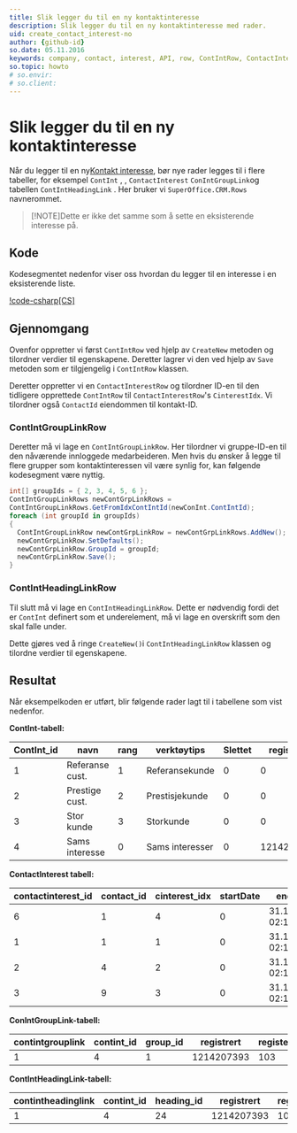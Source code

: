 ```yaml
---
title: Slik legger du til en ny kontaktinteresse
description: Slik legger du til en ny kontaktinteresse med rader.
uid: create_contact_interest-no
author: {github-id}
so.date: 05.11.2016
keywords: company, contact, interest, API, row, ContIntRow, ContactInterestRow, ContIntGroupLinkRow, ContIntHeadingLinkRow
so.topic: howto
# so.envir:
# so.client:
---
```


# Slik legger du til en ny kontaktinteresse

Når du legger til en ny[Kontakt interesse][1], bør nye rader legges til i flere tabeller, for eksempel `ContInt` , , `ContactInterest` `ConIntGroupLink`og tabellen `ContIntHeadingLink` . Her bruker vi `SuperOffice.CRM.Rows` navnerommet.

> [!NOTE]Dette er ikke det samme som å sette en eksisterende interesse på.
> 
## Kode

Kodesegmentet nedenfor viser oss hvordan du legger til en interesse i en eksisterende liste.

[!code-csharp[CS]](includes/add-interest.cs)

## Gjennomgang

Ovenfor oppretter vi først `ContIntRow` ved hjelp av `CreateNew` metoden og tilordner verdier til egenskapene. Deretter lagrer vi den ved hjelp av `Save` metoden som er tilgjengelig i `ContIntRow` klassen.

Deretter oppretter vi  en `ContactInterestRow` og tilordner ID-en til den tidligere opprettede `ContIntRow` til `ContactInterestRow`'s `CinterestIdx`. Vi tilordner også `ContactId` eiendommen til kontakt-ID.

### ContIntGroupLinkRow

Deretter må vi lage en `ContIntGroupLinkRow`. Her tilordner vi gruppe-ID-en til den nåværende innloggede medarbeideren. Men hvis du ønsker å legge til flere grupper som kontaktinteressen vil være synlig for, kan følgende kodesegment være nyttig.

```csharp
int[] groupIds = { 2, 3, 4, 5, 6 };
ContIntGroupLinkRows newContGrpLinkRows =
ContIntGroupLinkRows.GetFromIdxContIntId(newConInt.ContIntId);
foreach (int groupId in groupIds)
{
  ContIntGroupLinkRow newContGrpLinkRow = newContGrpLinkRows.AddNew();
  newContGrpLinkRow.SetDefaults();
  newContGrpLinkRow.GroupId = groupId;
  newContGrpLinkRow.Save();
}
```

### ContIntHeadingLinkRow

Til slutt må vi lage en `ContIntHeadingLinkRow`. Dette er nødvendig fordi det er `ContInt` definert som et underelement, må vi lage en overskrift som den skal falle under.

Dette gjøres ved å ringe `CreateNew()`i `ContIntHeadingLinkRow` klassen og tilordne verdier til egenskapene.

## Resultat

Når eksempelkoden er utført, blir følgende rader lagt til i tabellene som vist nedenfor.

**ContInt-tabell:**

| ContInt_id | navn | rang | verktøytips | Slettet | registrert | ...|
|---|---|---|---|---|---|---|
| 1 | Referanse cust. | 1 | Referansekunde | 0 | 0 | |
| 2 | Prestige cust. | 2 | Prestisjekunde | 0 | 0 | |
| 3 | Stor kunde | 3 | Storkunde | 0 | 0 | |
| 4 | Sams interesse | 0 | Sams interesser | 0 | 1214207393 | |

**ContactInterest tabell:**

| contactinterest_id | contact_id | cinterest_idx | startDate | endDate | Flagg | registrert |
|---|---|---|---|---|---|---|
| 6 | 1 | 4 | 0 | 31.12.2021 02:13:49 | 0 | 28.10.2021 13.14:59 |
| 1 | 1 | 1 | 0 | 31.12.2021 02:13:49 | 0 | 28.10.2021 13.14:59 |
| 2 | 4 | 2 | 0 | 31.12.2021 02:13:49| 0 | 28.10.2021 13.14:59 |
| 3 | 9 | 3 | 0 | 31.12.2021 02:13:49| 0 | 28.10.2021 13.14:59 |

**ConIntGroupLink-tabell:**

| contintgrouplink | contint_id | group_id | registrert | registered_associate | ... |
|---|---|---|---|---|---|
| 1 | 4 | 1 | 1214207393 | 103 | |

**ContIntHeadingLink-tabell:**

| contintheadinglink | contint_id | heading_id | registrert | registerred_ass | ... |
|---|---|---|---|---|---|
| 1 | 4 | 24 | 1214207393 | 103 | |

<!-- Originally written for NetServer 3.0 -->

<!-- Referenced links -->
[1]: ../../interests.md

<!-- Referenced images -->
